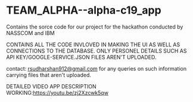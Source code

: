 # TEAM_ALPHA--alpha-c19_app
Contains the sorce code for our project for the hackathon conducted by NASSCOM and IBM

CONTAINS ALL THE CODE INVLOVED IN MAKING THE UI AS WELL AS CONNECTIONS TO THE DATABASE.
ONLY PERSONEL DETAILS SUCH AS API KEY/GOOGLE-SERVICE.JSON FILES AREN'T UPLOADED.

contact: rsudharshan912@gmail.com for any queries on such information carrying files that aren't uploaded. 


DETAILED VIDEO APP DESCRIPTION WORKING:https://youtu.be/zj2Xzcwk5qw 


